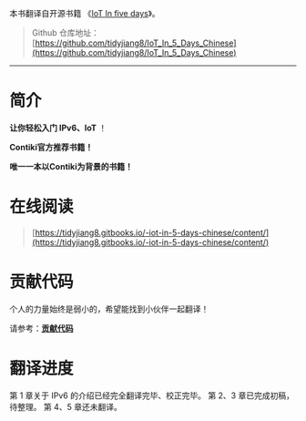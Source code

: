 
本书翻译自开源书籍 《[IoT In five days](https://github.com/tidyjiang8/IPv6-WSN-book)》。

> Github 仓库地址：[https://github.com/tidyjiang8/IoT_In_5_Days_Chinese](https://github.com/tidyjiang8/IoT_In_5_Days_Chinese)


------------
# 简介
**让你轻松入门 IPv6、IoT** ！

**Contiki官方推荐书籍！**

**唯一一本以Contiki为背景的书籍！**


# 在线阅读
> [https://tidyjiang8.gitbooks.io/-iot-in-5-days-chinese/content/](https://tidyjiang8.gitbooks.io/-iot-in-5-days-chinese/content/)

# 贡献代码
个人的力量始终是弱小的，希望能找到小伙伴一起翻译！

请参考：**[贡献代码](gong_xian_dai_ma.md)**

# 翻译进度
第 1 章关于 IPv6 的介绍已经完全翻译完毕、校正完毕。
第 2、3 章已完成初稿，待整理。
第 4、5 章还未翻译。